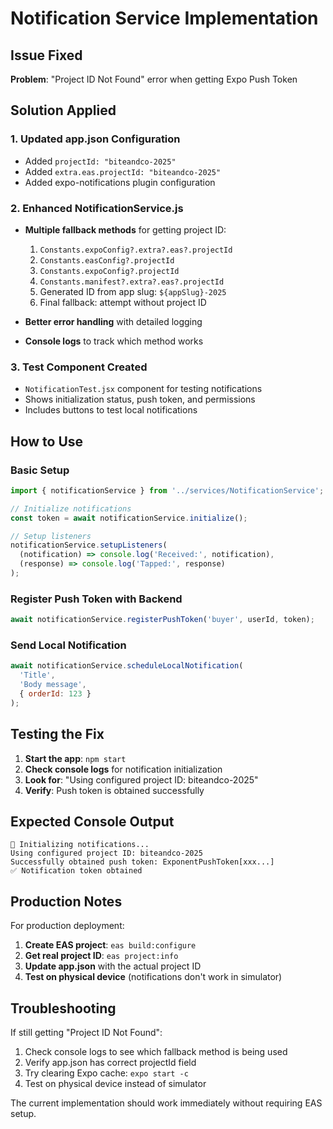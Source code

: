 # Notification Service Implementation

## Issue Fixed
**Problem**: "Project ID Not Found" error when getting Expo Push Token

## Solution Applied

### 1. Updated app.json Configuration
- Added `projectId: "biteandco-2025"`
- Added `extra.eas.projectId: "biteandco-2025"`
- Added expo-notifications plugin configuration

### 2. Enhanced NotificationService.js
- **Multiple fallback methods** for getting project ID:
  1. `Constants.expoConfig?.extra?.eas?.projectId`
  2. `Constants.easConfig?.projectId`
  3. `Constants.expoConfig?.projectId`
  4. `Constants.manifest?.extra?.eas?.projectId`
  5. Generated ID from app slug: `${appSlug}-2025`
  6. Final fallback: attempt without project ID

- **Better error handling** with detailed logging
- **Console logs** to track which method works

### 3. Test Component Created
- `NotificationTest.jsx` component for testing notifications
- Shows initialization status, push token, and permissions
- Includes buttons to test local notifications

## How to Use

### Basic Setup
```javascript
import { notificationService } from '../services/NotificationService';

// Initialize notifications
const token = await notificationService.initialize();

// Setup listeners
notificationService.setupListeners(
  (notification) => console.log('Received:', notification),
  (response) => console.log('Tapped:', response)
);
```

### Register Push Token with Backend
```javascript
await notificationService.registerPushToken('buyer', userId, token);
```

### Send Local Notification
```javascript
await notificationService.scheduleLocalNotification(
  'Title',
  'Body message',
  { orderId: 123 }
);
```

## Testing the Fix

1. **Start the app**: `npm start`
2. **Check console logs** for notification initialization
3. **Look for**: "Using configured project ID: biteandco-2025"
4. **Verify**: Push token is obtained successfully

## Expected Console Output
```
🔔 Initializing notifications...
Using configured project ID: biteandco-2025
Successfully obtained push token: ExponentPushToken[xxx...]
✅ Notification token obtained
```

## Production Notes

For production deployment:
1. **Create EAS project**: `eas build:configure`
2. **Get real project ID**: `eas project:info`
3. **Update app.json** with the actual project ID
4. **Test on physical device** (notifications don't work in simulator)

## Troubleshooting

If still getting "Project ID Not Found":
1. Check console logs to see which fallback method is being used
2. Verify app.json has correct projectId field
3. Try clearing Expo cache: `expo start -c`
4. Test on physical device instead of simulator

The current implementation should work immediately without requiring EAS setup.
